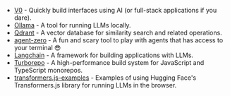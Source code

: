 - [V0](https://v0.dev) - Quickly build interfaces using AI (or full-stack applications if you dare).
- [Ollama](https://ollama.com) - A tool for running LLMs locally.
- [Qdrant](https://qdrant.tech) - A vector database for similarity search and related operations.
- [agent-zero](https://github.com/frdel/agent-zero) - A fun and scary tool to play with agents that has access to your terminal 😎
- [Langchain](https://langchain.com) - A framework for building applications with LLMs.
- [Turborepo](https://turbo.build/repo) - A high-performance build system for JavaScript and TypeScript monorepos.
- [transformers.js-examples](https://github.com/huggingface/transformers.js-examples) - Examples of using Hugging Face's Transformers.js library for running LLMs in the browser.
